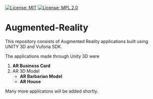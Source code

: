 [![License: MIT](https://img.shields.io/badge/License-MIT-yellow.svg)](https://opensource.org/licenses/MIT)  [![License: MPL 2.0](https://img.shields.io/badge/License-MPL%202.0-brightgreen.svg)](https://opensource.org/licenses/MPL-2.0)

# Augmented-Reality
 This repository consists of Augmented Reality applications built using UNITY 3D and Vuforia SDK. 
 
 The applications made through Unity 3D were 
 1) **AR Business Card**
 2) AR 3D Model
       - **AR Barbarian Model**	
       - **AR House**

Many more applicatons will be added shortly. 

